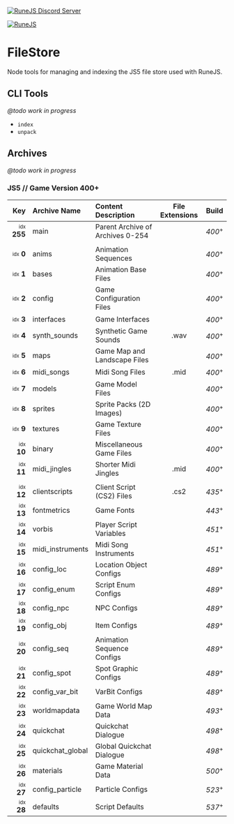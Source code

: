 [![RuneJS Discord Server](https://img.shields.io/discord/678751302297059336?label=RuneJS%20Discord&logo=discord)](https://discord.gg/5P74nSh)

[![RuneJS](https://i.imgur.com/QSXNzwC.png)](https://github.com/runejs/)

# FileStore

Node tools for managing and indexing the JS5 file store used with RuneJS.

## CLI Tools
_@todo work in progress_

- `index`
- `unpack`

## Archives
_@todo work in progress_

### JS5 // Game Version 400+

|                               Key | Archive Name     | Content Description              | File Extensions |       Build       |
|----------------------------------:|:-----------------|:---------------------------------|:---------------:|:-----------------:|
| <sub><sup>idx</sup></sub> **255** | main             | Parent Archive of Archives 0-254 |                 | _400_<sup>+</sup> |
|                                   |                  |                                  |                 |                   |
|   <sub><sup>idx</sup></sub> **0** | anims            | Animation Sequences              |                 | _400_<sup>+</sup> |
|   <sub><sup>idx</sup></sub> **1** | bases            | Animation Base Files             |                 | _400_<sup>+</sup> |
|   <sub><sup>idx</sup></sub> **2** | config           | Game Configuration Files         |                 | _400_<sup>+</sup> |
|   <sub><sup>idx</sup></sub> **3** | interfaces       | Game Interfaces                  |                 | _400_<sup>+</sup> |
|   <sub><sup>idx</sup></sub> **4** | synth_sounds     | Synthetic Game Sounds            |      .wav       | _400_<sup>+</sup> |
|   <sub><sup>idx</sup></sub> **5** | maps             | Game Map and Landscape Files     |                 | _400_<sup>+</sup> |
|   <sub><sup>idx</sup></sub> **6** | midi_songs       | Midi Song Files                  |      .mid       | _400_<sup>+</sup> |
|   <sub><sup>idx</sup></sub> **7** | models           | Game Model Files                 |                 | _400_<sup>+</sup> |
|   <sub><sup>idx</sup></sub> **8** | sprites          | Sprite Packs (2D Images)         |                 | _400_<sup>+</sup> |
|   <sub><sup>idx</sup></sub> **9** | textures         | Game Texture Files               |                 | _400_<sup>+</sup> |
|  <sub><sup>idx</sup></sub> **10** | binary           | Miscellaneous Game Files         |                 | _400_<sup>+</sup> |
|  <sub><sup>idx</sup></sub> **11** | midi_jingles     | Shorter Midi Jingles             |      .mid       | _400_<sup>+</sup> |
|                                   |                  |                                  |                 |                   |
|  <sub><sup>idx</sup></sub> **12** | clientscripts    | Client Script (CS2) Files        |      .cs2       | _435_<sup>+</sup> |
|  <sub><sup>idx</sup></sub> **13** | fontmetrics      | Game Fonts                       |                 | _443_<sup>+</sup> |
|  <sub><sup>idx</sup></sub> **14** | vorbis           | Player Script Variables          |                 | _451_<sup>+</sup> |
|  <sub><sup>idx</sup></sub> **15** | midi_instruments | Midi Song Instruments            |                 | _451_<sup>+</sup> |
|  <sub><sup>idx</sup></sub> **16** | config_loc       | Location Object Configs          |                 | _489_<sup>+</sup> |
|  <sub><sup>idx</sup></sub> **17** | config_enum      | Script Enum Configs              |                 | _489_<sup>+</sup> |
|  <sub><sup>idx</sup></sub> **18** | config_npc       | NPC Configs                      |                 | _489_<sup>+</sup> |
|  <sub><sup>idx</sup></sub> **19** | config_obj       | Item Configs                     |                 | _489_<sup>+</sup> |
|  <sub><sup>idx</sup></sub> **20** | config_seq       | Animation Sequence Configs       |                 | _489_<sup>+</sup> |
|  <sub><sup>idx</sup></sub> **21** | config_spot      | Spot Graphic Configs             |                 | _489_<sup>+</sup> |
|  <sub><sup>idx</sup></sub> **22** | config_var_bit   | VarBit Configs                   |                 | _489_<sup>+</sup> |
|  <sub><sup>idx</sup></sub> **23** | worldmapdata     | Game World Map Data              |                 | _493_<sup>+</sup> |
|  <sub><sup>idx</sup></sub> **24** | quickchat        | Quickchat Dialogue               |                 | _498_<sup>+</sup> |
|  <sub><sup>idx</sup></sub> **25** | quickchat_global | Global Quickchat Dialogue        |                 | _498_<sup>+</sup> |
|  <sub><sup>idx</sup></sub> **26** | materials        | Game Material Data               |                 | _500_<sup>+</sup> |
|  <sub><sup>idx</sup></sub> **27** | config_particle  | Particle Configs                 |                 | _523_<sup>+</sup> |
|  <sub><sup>idx</sup></sub> **28** | defaults         | Script Defaults                  |                 | _537_<sup>+</sup> |
